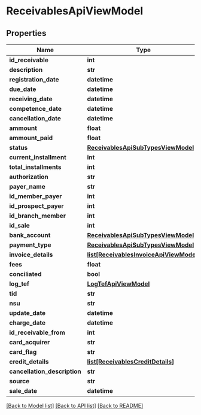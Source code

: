 # ReceivablesApiViewModel

## Properties
Name | Type | Description | Notes
------------ | ------------- | ------------- | -------------
**id_receivable** | **int** |  | [optional] 
**description** | **str** |  | [optional] 
**registration_date** | **datetime** |  | [optional] 
**due_date** | **datetime** |  | [optional] 
**receiving_date** | **datetime** |  | [optional] 
**competence_date** | **datetime** |  | [optional] 
**cancellation_date** | **datetime** |  | [optional] 
**ammount** | **float** |  | [optional] 
**ammount_paid** | **float** |  | [optional] 
**status** | [**ReceivablesApiSubTypesViewModel**](ReceivablesApiSubTypesViewModel.md) |  | [optional] 
**current_installment** | **int** |  | [optional] 
**total_installments** | **int** |  | [optional] 
**authorization** | **str** |  | [optional] 
**payer_name** | **str** |  | [optional] 
**id_member_payer** | **int** |  | [optional] 
**id_prospect_payer** | **int** |  | [optional] 
**id_branch_member** | **int** |  | [optional] 
**id_sale** | **int** |  | [optional] 
**bank_account** | [**ReceivablesApiSubTypesViewModel**](ReceivablesApiSubTypesViewModel.md) |  | [optional] 
**payment_type** | [**ReceivablesApiSubTypesViewModel**](ReceivablesApiSubTypesViewModel.md) |  | [optional] 
**invoice_details** | [**list[ReceivablesInvoiceApiViewModel]**](ReceivablesInvoiceApiViewModel.md) |  | [optional] 
**fees** | **float** |  | [optional] 
**conciliated** | **bool** |  | [optional] 
**log_tef** | [**LogTefApiViewModel**](LogTefApiViewModel.md) |  | [optional] 
**tid** | **str** |  | [optional] 
**nsu** | **str** |  | [optional] 
**update_date** | **datetime** |  | [optional] 
**charge_date** | **datetime** |  | [optional] 
**id_receivable_from** | **int** |  | [optional] 
**card_acquirer** | **str** |  | [optional] 
**card_flag** | **str** |  | [optional] 
**credit_details** | [**list[ReceivablesCreditDetails]**](ReceivablesCreditDetails.md) |  | [optional] 
**cancellation_description** | **str** |  | [optional] 
**source** | **str** |  | [optional] 
**sale_date** | **datetime** |  | [optional] 

[[Back to Model list]](../README.md#documentation-for-models) [[Back to API list]](../README.md#documentation-for-api-endpoints) [[Back to README]](../README.md)

